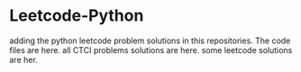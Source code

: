 # Leetcode-Python
adding the python leetcode problem solutions in this repositories. 
The code files are here.
all CTCI problems solutions are here.
some leetcode solutions are her.






















































































































































































































































































































































































































































































































































































































































































































































































































































































































































































































